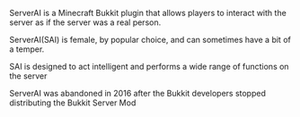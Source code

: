 ServerAI is a Minecraft Bukkit plugin that allows players to interact with the server as if the server was a real person.

ServerAI(SAI) is female, by popular choice, and can sometimes have a bit of a temper.

SAI is designed to act intelligent and performs a wide range of functions on the server

ServerAI was abandoned in 2016 after the Bukkit developers stopped distributing the Bukkit Server Mod
